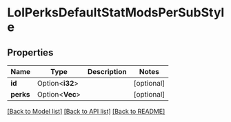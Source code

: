 # LolPerksDefaultStatModsPerSubStyle

## Properties

Name | Type | Description | Notes
------------ | ------------- | ------------- | -------------
**id** | Option<**i32**> |  | [optional]
**perks** | Option<**Vec<i32>**> |  | [optional]

[[Back to Model list]](../README.md#documentation-for-models) [[Back to API list]](../README.md#documentation-for-api-endpoints) [[Back to README]](../README.md)


